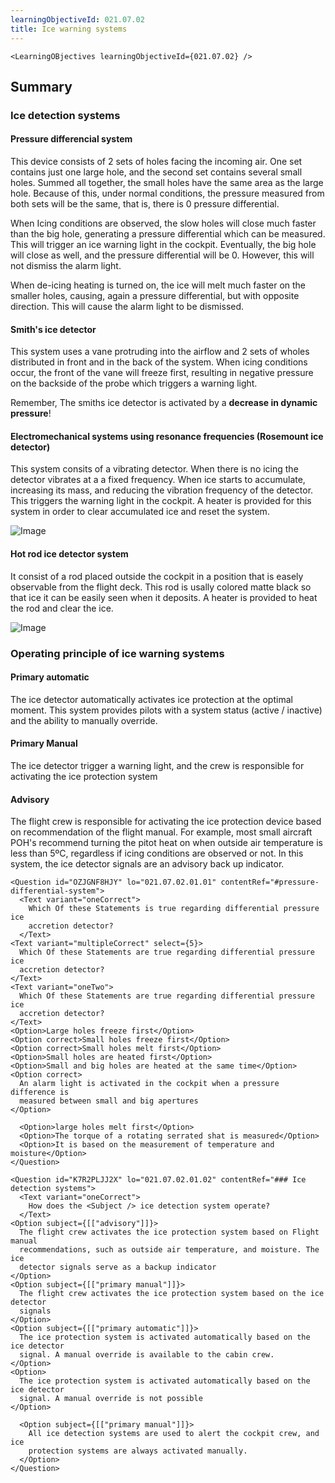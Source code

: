 ```yaml
---
learningObjectiveId: 021.07.02
title: Ice warning systems
---
```


```tsx eval
<LearningOBjectives learningObjectiveId={021.07.02} />
```

## Summary

### Ice detection systems

#### Pressure differencial system

This device consists of 2 sets of holes facing the incoming air. One set
contains just one large hole, and the second set contains several small holes.
Summed all together, the small holes have the same area as the large hole.
Because of this, under normal conditions, the pressure measured from both sets
will be the same, that is, there is 0 pressure differential.

When Icing conditions are observed, the slow holes will close much faster than
the big hole, generating a pressure differential which can be measured. This
will trigger an ice warning light in the cockpit. Eventually, the big hole will
close as well, and the pressure differential will be 0. However, this will not
dismiss the alarm light.

When de-icing heating is turned on, the ice will melt much faster on the smaller
holes, causing, again a pressure differential, but with opposite direction. This
will cause the alarm light to be dismissed.

#### Smith's ice detector

This system uses a vane protruding into the airflow and 2 sets of wholes
distributed in front and in the back of the system. When icing conditions occur,
the front of the vane will freeze first, resulting in negative pressure on the
backside of the probe which triggers a warning light.

Remember, The smiths ice detector is activated by a **decrease in dynamic
pressure**!

#### Electromechanical systems using resonance frequencies (Rosemount ice detector)

This system consits of a vibrating detector. When there is no icing the detector
vibrates at a a fixed frequency. When ice starts to accumulate, increasing its
mass, and reducing the vibration frequency of the detector. This triggers the
warning light in the cockpit. A heater is provided for this system in order to
clear accumulated ice and reset the system.

![Image](images/021.07.02.01-02.png)

#### Hot rod ice detector system

It consist of a rod placed outside the cockpit in a position that is easely
observable from the flight deck. This rod is usally colored matte black so that
ice it can be easily seen when it deposits. A heater is provided to heat the rod
and clear the ice.

![Image](images/021.07.02.01-01.png)

### Operating principle of ice warning systems

#### Primary automatic

The ice detector automatically activates ice protection at the optimal moment.
This system provides pilots with a system status (active / inactive) and the
ability to manually override.

#### Primary Manual

The ice detector trigger a warning light, and the crew is responsible for
activating the ice protection system

#### Advisory

The flight crew is responsible for activating the ice protection device based on
recommendation of the flight manual. For example, most small aircraft POH's
recommend turning the pitot heat on when outside air temperature is less than
5ºC, regardless if icing conditions are observed or not. In this system, the ice
detector signals are an advisory back up indicator.

```tsx
<Question id="OZJGNF8HJY" lo="021.07.02.01.01" contentRef="#pressure-differential-system">
  <Text variant="oneCorrect">
    Which Of these Statements is true regarding differential pressure ice
    accretion detector?
  </Text>
<Text variant="multipleCorrect" select={5}>
  Which Of these Statements are true regarding differential pressure ice
  accretion detector?
</Text>
<Text variant="oneTwo">
  Which Of these Statements are true regarding differential pressure ice
  accretion detector?
</Text>
<Option>Large holes freeze first</Option>
<Option correct>Small holes freeze first</Option>
<Option correct>Small holes melt first</Option>
<Option>Small holes are heated first</Option>
<Option>Small and big holes are heated at the same time</Option>
<Option correct>
  An alarm light is activated in the cockpit when a pressure difference is
  measured between small and big apertures
</Option>

  <Option>large holes melt first</Option>
  <Option>The torque of a rotating serrated shat is measured</Option>
  <Option>It is based on the measurement of temperature and moisture</Option>
</Question>
```

```tsx
<Question id="K7R2PLJJ2X" lo="021.07.02.01.02" contentRef="### Ice detection systems">
  <Text variant="oneCorrect">
    How does the <Subject /> ice detection system operate?
  </Text>
<Option subject={[["advisory"]]}>
  The flight crew activates the ice protection system based on Flight manual
  recommendations, such as outside air temperature, and moisture. The ice
  detector signals serve as a backup indicator
</Option>
<Option subject={[["primary manual"]]}>
  The flight crew activates the ice protection system based on the ice detector
  signals
</Option>
<Option subject={[["primary automatic"]]}>
  The ice protection system is activated automatically based on the ice detector
  signal. A manual override is available to the cabin crew.
</Option>
<Option>
  The ice protection system is activated automatically based on the ice detector
  signal. A manual override is not possible
</Option>

  <Option subject={[["primary manual"]]}>
    All ice detection systems are used to alert the cockpit crew, and ice
    protection systems are always activated manually.
  </Option>
</Question>
```
